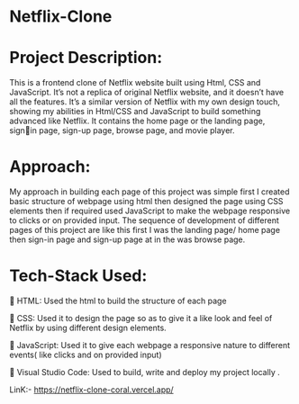 # Netflix-Clone

# Project Description:

  This is a frontend clone of Netflix website built using Html, CSS and JavaScript. It’s not a 
  replica of original Netflix website, and it doesn’t have all the features. It’s a similar version 
  of Netflix with my own design touch, showing my abilities in Html/CSS and JavaScript to 
  build something advanced like Netflix. It contains the home page or the landing page, signin page, sign-up page, browse page, and movie player.


# Approach:
  My approach in building each page of this project was simple first I created basic structure 
  of webpage using html then designed the page using CSS elements then if required used 
  JavaScript to make the webpage responsive to clicks or on provided input. The sequence of 
  development of different pages of this project are like this first I was the landing page/ 
  home page then sign-in page and sign-up page at in the was browse page.
  
  
# Tech-Stack Used:

   HTML: Used the html to build the structure of each page
  
   CSS: Used it to design the page so as to give it a like look and feel of Netflix by using 
    different design elements.
    
   JavaScript: Used it to give each webpage a responsive nature to different events( like 
    clicks and on provided input)
    
   Visual Studio Code: Used to build, write and deploy my project locally .
  
 LinK:- https://netflix-clone-coral.vercel.app/
